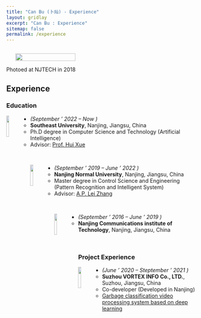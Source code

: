 ```yaml
---
title: "Can Bu (卜灿) - Experience"
layout: gridlay
excerpt: "Can Bu : Experience"
sitemap: false
permalink: /experience
---
```

<div class="col-sm-4" align="right" style="display:table-cell; vertical-align:middle; text-align:center">

  <ul style="overflow: hidden">
  <a href ="https://canbu.github.io"> <img align="right" src="{{ site.url }}{{ site.baseurl }}/images/admin.jpg" class="img-responsive" width="100%" /></a>
  </ul>
  Photoed at NJTECH in 2018<br>
</div>

<div class="col-sm-8">

## Experience

### Education 

<a href="http://www.seu.edu.cn/"> <img align="left" src="{{ site.url }}{{ site.baseurl }}/images/logo/seu.jpg" width="12%"  /></a>

* <em>(September &rsquo; 2022 &ndash; Now )</em>
    - <strong>Southeast University</strong>, Nanjing, Jiangsu, China
	- Ph.D degree in Computer Science and Technology (Artificial Intelligence)
	- Advisor: <a href="http://palm.seu.edu.cn/hxue/">Prof. Hui Xue</a>

<br>

<a href="http://www.njnu.edu.cn/"> <img align="left" src="{{ site.url }}{{ site.baseurl }}/images/logo/nnu.jpg" width="12%"  /></a>

* <em>(September &rsquo; 2019 &ndash; June &rsquo; 2022 )</em>
    - <strong>Nanjing Normal University</strong>, Nanjing, Jiangsu, China
	- Master degree in Control Science and Engineering (Pattern Recognition and Intelligent System)
	- Advisor: <a href="http://leizhangnjnu.github.io">A.P. Lei Zhang</a>

<br>

<a href="http://www.njitt.edu.cn/"> <img align="left" src="{{ site.url }}{{ site.baseurl }}/images/logo/njitt.jpg" width="12%"  /></a>

* <em>(September &rsquo; 2016 &ndash; June &rsquo; 2019 )</em>
    - <strong>Nanjing Communications institute of Technology</strong>, Nanjing, Jiangsu, China

<br>

### Project Experience

<a href="http://www.vortexinfo.cn/"> <img align="left" src="{{ site.url }}{{ site.baseurl }}/images/logo/vortex.jpg" width="12%"  /></a>

* <em>(June &rsquo; 2020 &ndash; Steptember &rsquo; 2021 )</em>
    - <strong>Suzhou VORTEX INFO Co., LTD.</strong>, Suzhou, Jiangsu, China
	- Co-developer (Developed in Nanjing)
	- <a href="http://www.vortexinfo.cn/h-nd-204.html#_np=122_567">Garbage classification video processing system based on deep learning </a>

</div>